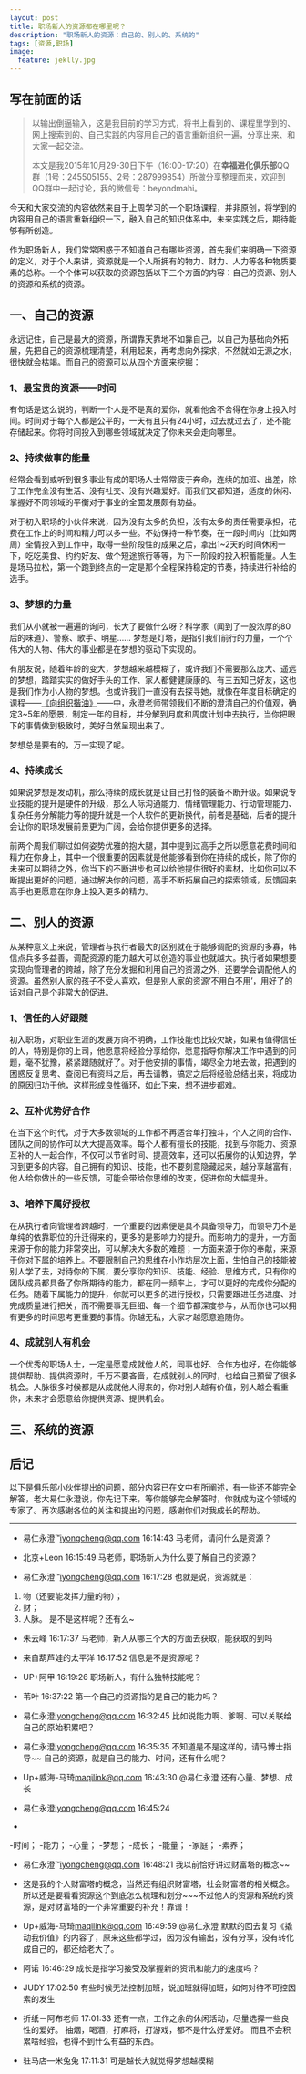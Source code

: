 ```yaml
---
layout: post
title: 职场新人的资源都在哪里呢？
description: "职场新人的资源：自己的、别人的、系统的"
tags: [资源,职场]
image:
  feature: jeklly.jpg
---
```


## 写在前面的话
>以输出倒逼输入，这是我目前的学习方式，将书上看到的、课程里学到的、网上搜索到的、自己实践的内容用自己的语言重新组织一遍，分享出来、和大家一起交流。
> 
>本文是我2015年10月29-30日下午（16:00-17:20）在**幸福进化俱乐部**QQ群（1号：245505155、2号：287999854）所做分享整理而来，欢迎到QQ群中一起讨论，我的微信号：beyondmahi。


今天和大家交流的内容依然来自于上周学习的一个职场课程，并非原创，将学到的内容用自己的语言重新组织一下，融入自己的知识体系中，未来实践之后，期待能够有所创造。

作为职场新人，我们常常困惑于不知道自己有哪些资源，首先我们来明确一下资源的定义，对于个人来讲，资源就是一个人所拥有的物力、财力、人力等各种物质要素的总称。一个个体可以获取的资源包括以下三个方面的内容：自己的资源、别人的资源和系统的资源。

## 一、自己的资源

永远记住，自己是最大的资源，所谓靠天靠地不如靠自己，以自己为基础向外拓展，先把自己的资源梳理清楚，利用起来，再考虑向外探求，不然就如无源之水，很快就会枯竭。而自己的资源可以从四个方面来挖掘：

### 1、最宝贵的资源——时间

有句话是这么说的，判断一个人是不是真的爱你，就看他舍不舍得在你身上投入时间。时间对于每个人都是公平的，一天有且只有24小时，过去就过去了，还不能存储起来。你将时间投入到哪些领域就决定了你未来会走向哪里。

### 2、持续做事的能量

经常会看到或听到很多事业有成的职场人士常常疲于奔命，连续的加班、出差，除了工作完全没有生活、没有社交、没有兴趣爱好。而我们又都知道，适度的休闲、掌握好不同领域的平衡对于事业的全面发展颇有助益。

对于初入职场的小伙伴来说，因为没有太多的负担，没有太多的责任需要承担，花费在工作上的时间和精力可以多一些。不妨保持一种节奏，在一段时间内（比如两周）全情投入到工作中，取得一些阶段性的成果之后，拿出1~2天的时间休闲一下，吃吃美食、约约好友、做个短途旅行等等，为下一阶段的投入积蓄能量。人生是场马拉松，第一个跑到终点的一定是那个全程保持稳定的节奏，持续进行补给的选手。

### 3、梦想的力量

我们从小就被一遍遍的询问，长大了要做什么呀？科学家（闻到了一股浓厚的80后的味道）、警察、歌手、明星…… 梦想是灯塔，是指引我们前行的力量，一个个伟大的人物、伟大的事业都是在梦想的驱动下实现的。

有朋友说，随着年龄的变大，梦想越来越模糊了，或许我们不需要那么庞大、遥远的梦想，踏踏实实的做好手头的工作、家人都健健康康的、有三五知己好友，这也是我们作为小人物的梦想。也或许我们一直没有去探寻她，就像在年度目标确定的课程——[《向组织揩油》](http://bbs.upwith.me/forum-39-1.html)——中，永澄老师带领我们不断的澄清自己的价值观，确定3~5年的愿景，制定一年的目标，并分解到月度和周度计划中去执行，当你把眼下的事情做到极致时，美好自然呈现出来了。

梦想总是要有的，万一实现了呢。

### 4、持续成长

如果说梦想是发动机，那么持续的成长就是让自己打怪的装备不断升级。如果说专业技能的提升是硬件的升级，那么人际沟通能力、情绪管理能力、行动管理能力、复杂任务分解能力等的提升就是一个人软件的更新换代，前者是基础，后者的提升会让你的职场发展前景更为广阔，会给你提供更多的选择。

前两个周我们聊过如何姿势优雅的抱大腿，其中提到过高手之所以愿意花费时间和精力在你身上，其中一个很重要的因素就是他能够看到你在持续的成长，除了你的未来可以期待之外，你当下的不断进步也可以给他提供很好的素材，比如你可以不断提出更好的问题，通过解决你的问题，高手不断拓展自己的探索领域，反馈回来高手也更愿意在你身上投入更多的精力。

## 二、别人的资源

从某种意义上来说，管理者与执行者最大的区别就在于能够调配的资源的多寡，韩信点兵多多益善，调配资源的能力越大可以创造的事业也就越大。执行者如果想要实现向管理者的跨越，除了充分发掘和利用自己的资源之外，还要学会调配他人的资源。虽然别人家的孩子不受人喜欢，但是别人家的资源‘不用白不用’，用好了的话对自己是个非常大的促进。

### 1、信任的人好跟随

初入职场，对职业生涯的发展方向不明确，工作技能也比较欠缺，如果有值得信任的人，特别是你的上司，他愿意将经验分享给你，愿意指导你解决工作中遇到的问题，毫不犹豫，紧紧跟随就好了。对于他安排的事情，竭尽全力地去做，把遇到的困惑反复思考、查阅已有资料之后，再去请教，搞定之后将经验总结出来，将成功的原因归功于他，这样形成良性循环，如此下来，想不进步都难。


### 2、互补优势好合作

在当下这个时代，对于大多数领域的工作都不再适合单打独斗，个人之间的合作、团队之间的协作可以大大提高效率。每个人都有擅长的技能，找到与你能力、资源互补的人一起合作，不仅可以节省时间、提高效率，还可以拓展你的认知边界，学习到更多的内容。自己拥有的知识、技能，也不要刻意隐藏起来，越分享越富有，他人给你做出的一些反馈，可能会带给你思维的改变，促进你的大幅提升。

### 3、培养下属好授权

在从执行者向管理者跨越时，一个重要的因素便是具不具备领导力，而领导力不是单纯的依靠职位的升迁得来的，更多的是影响力的提升。而影响力的提升，一方面来源于你的能力非常突出，可以解决大多数的难题；一方面来源于你的奉献，来源于你对下属的培养上。不要限制自己的思维在小作坊层次上面，生怕自己的技能被别人学了去，对待你的下属，要分享你的知识、技能、经验、思维方式，只有你的团队成员都具备了你所期待的能力，都在同一频率上，才可以更好的完成你分配的任务。随着下属能力的提升，你就可以更多的进行授权，只需要跟进任务进度、对完成质量进行把关，而不需要事无巨细、每一个细节都深度参与，从而你也可以拥有更多的时间思考更重要的事情。你越无私，大家才越愿意追随你。

### 4、成就别人有机会

一个优秀的职场人士，一定是愿意成就他人的，同事也好、合作方也好，在你能够提供帮助、提供资源时，千万不要吝啬，在成就别人的同时，也给自己预留了很多机会。人脉很多时候都是从成就他人得来的，你对别人越有价值，别人越会看重你，未来才会愿意给你提供资源、提供机会。


## 三、系统的资源



## 后记

以下是俱乐部小伙伴提出的问题，部分内容已在文中有所阐述，有一些还不能完全解答，老大易仁永澄说，你先记下来，等你能够完全解答时，你就成为这个领域的专家了。再次感谢各位的关注和提出的问题，感谢你们对我成长的帮助。

---

* 易仁永澄™<iyongcheng@qq.com> 16:14:43
马老师，请问什么是资源？

* 北京+Leon 16:15:49
马老师，职场新人为什么要了解自己的资源？


* 易仁永澄™<iyongcheng@qq.com> 16:17:28
也就是说，资源就是：
1. 物（还要能发挥力量的物）；
2. 财；
3. 人脉。
是不是这样呢？还有么~

* 朱云峰 16:17:37
马老师，新人从哪三个大的方面去获取，能获取的到吗

* 来自葫芦娃的太平洋 16:17:52
信息是不是资源呢？

* UP+阿甲  16:19:26
职场新人，有什么独特技能呢？

* 苇叶 16:37:22
第一个自己的资源指的是自己的能力吗？

* 易仁永澄<iyongcheng@qq.com>  16:32:45
比如说能力啊、爹啊、可以关联给自己的原始积累吧？

* 易仁永澄<iyongcheng@qq.com>  16:35:35
不知道是不是这样的，请马博士指导~~
自己的资源，就是自己的能力、时间，还有什么呢？

* Up+威海-马琦<maqilink@qq.com> 16:43:30
@易仁永澄 还有心量、梦想、成长

* 易仁永澄<iyongcheng@qq.com>  16:45:24
* 
-时间；
-能力；
-心量；
-梦想；
-成长；
-能量；
-家庭；
-素养；

* 易仁永澄™<iyongcheng@qq.com> 16:48:21
我以前恰好讲过财富塔的概念~~

* 这是我的个人财富塔的概念，当然还有组织财富塔，社会财富塔的相关概念。所以还是要看看资源这个到底怎么梳理和划分~~~不过他人的资源和系统的资源，是对财富塔的一个非常重要的补充！靠谱！

* Up+威海-马琦<maqilink@qq.com> 16:49:59
@易仁永澄 默默的回去复习《撬动我价值》的内容了，原来这些都学过，因为没有输出，没有分享，没有转化成自己的，都还给老大了。


* 阿诺  16:46:29
成长是指学习接受及掌握新的资讯和能力的速度吗？

* JUDY  17:02:50
有些时候无法控制加班，说加班就得加班，如何对待不可控因素的发生

* 折纸－阿布老师 17:01:33
还有一点，工作之余的休闲活动，尽量选择一些良性的爱好。  抽烟，喝酒，打麻将，打游戏，都不是什么好爱好。 而且不会积累啥经验，也得不到什么有益的东西。

* 驻马店—米兔兔  17:11:31
可是越长大就觉得梦想越模糊
